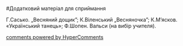 <div id="hypercomments_widget" class="js-hypercomments-widget invisible"></div>


#Додатковий матеріал для сприймання

Г.Сасько. „Весняний дощик”; К.Віленський „Весняночка”; К.М’ясков. «Український танець»; Ф.Шопен. Вальси (на вибір учителя). 

<div class="js-hypercomments-container">
    <a href="http://hypercomments.com" class="hc-link" title="comments widget">comments powered by HyperComments</a>
</div>